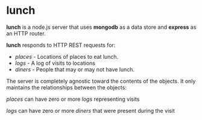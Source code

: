 lunch
=====

**lunch** is a node.js server that uses **mongodb** as a data store and **express** as an HTTP router.

**lunch** responds to HTTP REST requests for:

- _places_ - Locations of places to eat lunch.
- _logs_ - A log of visits to locations
- _diners_ - People that may or may not have lunch.

The server is completely agnostic toward the contents of the objects.  It only maintains the relationships between the objects:

_places_ can have zero or more _logs_ representing visits

_logs_ can have zero or more _diners_ that were present during the visit

